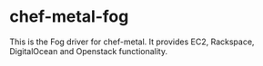 # chef-metal-fog

This is the Fog driver for chef-metal.  It provides EC2, Rackspace, DigitalOcean and Openstack functionality.
